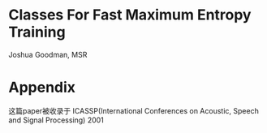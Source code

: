 # Classes For Fast Maximum Entropy Training

Joshua Goodman, MSR



# Appendix

这篇paper被收录于 ICASSP(International Conferences on Acoustic, Speech and Signal Processing) 2001